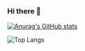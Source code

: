 ### Hi there 👋

<!--
**MURAMASA2470/MURAMASA2470** is a ✨ _special_ ✨ repository because its `README.md` (this file) appears on your GitHub profile.

Here are some ideas to get you started:

- 🔭 I’m currently working on ...
- 🌱 I’m currently learning ...
- 👯 I’m looking to collaborate on ...
- 🤔 I’m looking for help with ...
- 💬 Ask me about ...
- 📫 How to reach me: ...
- 😄 Pronouns: ...
- ⚡ Fun fact: ...
-->

[![Anurag's GitHub stats](https://github-readme-stats-muramasa2470.vercel.app/api?username=MURAMASA2470)](https://github.com/anuraghazra/github-readme-stats)

![Top Langs](https://github-readme-stats-muramasa2470.vercel.app/api/top-langs/?username=MURAMASA2470&langs_count=8)
